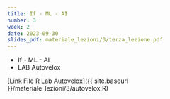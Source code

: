 ```yaml
---
title: If - ML - AI
number: 3
week: 2
date: 2023-09-30
slides_pdf: materiale_lezioni/3/terza_lezione.pdf
---
```


- If - ML - AI
- LAB Autovelox

[Link File R Lab Autovelox]({{ site.baseurl }}/materiale_lezioni/3/autovelox.R)